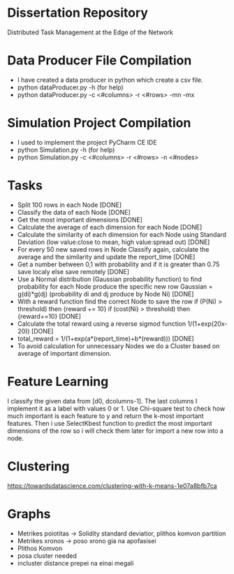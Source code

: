 # Dissertation Repository
Distributed Task Management at the Edge of the Network

# Data Producer File Compilation
- I have created a data producer in python which create a csv file.
- python dataProducer.py -h (for help)
- python dataProducer.py -c <#columns> -r <#rows> -mn <min> -mx <max>

# Simulation Project Compilation
- I used to implement the project PyCharm CE IDE
- python Simulation.py -h (for help)
- python Simulation.py -c <#columns> -r <#rows> -n <#nodes>

# Tasks
- Split 100 rows in each Node [DONE]
- Classify the data of each Node [DONE]
- Get the most important dimensions [DONE]
- Calculate the average of each dimension for each Node [DONE]
- Calculate the similarity of each dimension for each Node using Standard Deviation (low value:close to mean, high value:spread out) [DONE]
- For every 50 new saved rows in Node Classify again, calculate the average and the similarity and update the report_time [DONE]
- Get a number between 0,1 with probability and if it is greater than 0.75 save localy else save remotely [DONE]
- Use a Normal distribution (Gaussian probability function) to find probability for each Node produce the specific new row Gaussian = g(di)*g(dj) (probability di and dj produce by Node Ni) [DONE]
- With a reward function find the correct Node to save the row if (P(Ni) > threshold) then {reward += 10} if (cost(Ni) > threshold) then {reward+=10} [DONE]
- Calculate the total reward using a reverse sigmod function 1/(1+exp(20x-20)) [DONE]
- total_reward = 1/(1+exp(a*(report_time)+b*(reward))) [DONE]
- To avoid calculation for unnecessary Nodes we do a Cluster based on average of important dimension.

# Feature Learning
I classify the given data from [d0, dcolumns-1]. The last columns I implement it as a label with values 0 or 1.
Use Chi-square test to check how much important is each feature to y and return the k-most important features.
Then i use SelectKbest function to predict the most important dimensions of the row so i will check them later for import a new row into a node.

# Clustering
https://towardsdatascience.com/clustering-with-k-means-1e07a8bfb7ca

# Graphs
- Metrikes poiotitas -> Solidity standard deviatior, plithos komvon partition
- Metrikes xronos -> poso xrono gia na apofasisei
- Plithos Komvon
- posa cluster needed
- incluster distance prepei na einai megali

